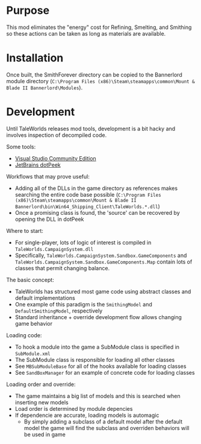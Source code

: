 
# Purpose

This mod eliminates the "energy" cost for Refining, Smelting, and Smithing so these actions can be taken as long as materials are available.

# Installation

Once built, the SmithForever directory can be copied to the Bannerlord module directory (`C:\Program Files (x86)\Steam\steamapps\common\Mount & Blade II Bannerlord\Modules`).

# Development

Until TaleWorlds releases mod tools, development is a bit hacky and involves inspection of decompiled code.

Some tools:

* [Visual Studio Community Edition](https://visualstudio.microsoft.com/)
* [JetBrains dotPeek](https://www.jetbrains.com/decompiler/)

Workflows that may prove useful:

* Adding all of the DLLs in the game directory as references makes searching the entire code base possible (`C:\Program Files (x86)\Steam\steamapps\common\Mount & Blade II Bannerlord\bin\Win64_Shipping_Client\TaleWorlds.*.dll`)
* Once a promising class is found, the 'source' can be recovered by opening the DLL in dotPeek

Where to start:

* For single-player, lots of logic of interest is compiled in `TaleWorlds.CampaignSystem.dll`
* Specifically, `TaleWorlds.CampaignSystem.Sandbox.GameComponents` and `TaleWorlds.CampaignSystem.Sandbox.GameComponents.Map` contain lots of classes that permit changing balance.

The basic concept:

* TaleWorlds has structured most game code using abstract classes and default implementations
* One example of this paradigm is the `SmithingModel` and `DefaultSmithingModel`, respectively
* Standard inheritance + override development flow allows changing game behavior

Loading code:

* To hook a module into the game a SubModule class is specified in `SubModule.xml`
* The SubModule class is responsible for loading all other classes
* See `MBSubModuleBase` for all of the hooks available for loading classes
* See `SandBoxManager` for an example of concrete code for loading classes

Loading order and override:

* The game maintains a big list of models and this is searched when inserting new models
* Load order is determined by module depencies
* If dependencie are accurate, loading models is automagic
  * By simply adding a subclass of a default model after the default model the game will find the subclass and overriden behaviors will be used in game
